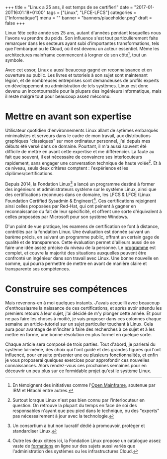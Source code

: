 +++
title      = "Linux a 25 ans, il est temps de se certifier!"
date       = "2017-01-20T16:01:18+01:00"
tags       = ["Linux", "LFCE-LFCS"]
categories = ["Informatique"]
menu       = ""
banner     = "banners/placeholder.png"
draft      = false
+++

Linux fête cette année ses 25 ans, autant d'années pendant lesquelles nous l'avons vu prendre du poids. Son influence s'est tout particulièrement faite remarquer dans les secteurs ayant subi d'importantes transformations, tels que l'embarqué ou le Cloud, où il est devenu un acteur essentiel. Même les architectures mainframe commencent à lorgner de son côté[^1], tout un symbole. 

[^1]: En témoignent des initiatives comme l'[Open Mainframe](https://www.openmainframeproject.org/), soutenue par IBM et Hitachi entre autres.

Avec cet essor, Linux a aussi beaucoup gagné en reconnaissance et en ouverture au public. Les livres et tutoriels à son sujet sont maintenant légion, et de nombreuses entreprises sont demandeuses de profils experts en développement ou administration de tels systèmes. Linux est donc devenu un incontournable pour la plupars des ingénieurs informatique, mais il reste malgré tout pour beaucoup assez méconnu.

# Mettre en avant son expertise

Utilisateur quotidien d'environnements Linux allant de sytèmes embarqués minimalistes et serveurs dans le cadre de mon travail, aux distributions graphiques "classiques" sur mon ordinateur personnel, j'ai depuis mes débuts été versé dans ce domaine. Pourtant, il m'a aussi souvent été difficile de mettre en avant cette expertise et me différencier. La faute au fait que souvent, il est nécessaire de convaincre ses interlocuteurs rapidement, sans engager une conversation technique de haute volée[^2]. Et à ce niveau, seuls deux critères comptent : l'expérience et les diplômes/certifications.

[^2]: Surtout lorsque Linux n'est pas bien connu par l'interlocuteur en question. On retrouve la plupart du temps en face de soi des responsables n'ayant que peu pied dans le technique, ou des "experts" pas nécessairement à jour avec la technologie.

Depuis 2014, la Fondation Linux[^3] a lancé un programme destiné à former des ingénieurs et administrateurs système sur le système Linux, ainsi que des certifications reconnues dans ce domaine, les LFCS & LFCE (Linux Foundation Certified Sysadmin & Engineer)[^4]. Ces certifications rejoignent ainsi celles proposées par Red-Hat, qui ont peinent à gagner en reconnaissance du fait de leur spécificité, et offrent une sorte d'équivalent à celles proposées par Microsoft pour son système Windows. 

[^3]: Un consortium à but non lucratif dédié à promouvoir, protéger et standardiser Linux.
[^4]: Outre les deux citées ici, la Fondation Linux propose un catalogue assez vaste de [formations](https://training.linuxfoundation.org/) en ligne sur des sujets aussi variés que l'administration des systèmes ou les infrastructures Cloud.

D'un point de vue pratique, les examens de certification se font à distance, contrôlés par la fondation Linux. Une évaluation est donnée suivant un barème précis, en suivant un programme public, offrant un certain gage de qualité et de transparence. Cette évaluation permet d'ailleurs aussi de se faire une idée assez précise du niveau de la personne. Le [programme](https://training.linuxfoundation.org/certification/lfce) est complet, et couvre la majorité des situations auxquelles peuvent être confronté un ingénieur dans son travail avec Linux. Une bonne nouvelle en somme, qui pourra permettre de mettre en avant de manière claire et transparente ses compétences.

# Construire ses compétences

Mais revenons-en à moi quelques instants. J'avais accueilli avec beaucoup d'enthousiasme la naissance de ces certifications, et après avoir attendu les premiers retours à leur sujet, j'ai décidé de m'y plonger cette année. Et pour ne pas faire les choses à moitié, je vais proposer dans ces colonnes chaque semaine un article-tutoriel sur un sujet particulier touchant à Linux. Cela aura pour avantage de m'inciter à faire des recherches à ce sujet et à les mettre en forme, une bonne résolution en plus formel en quelque sorte.

Chaque article sera composé de trois parties. Tout d'abord, je parlerai du système lui-même, des choix qui l'ont guidé et des grandes figures qui l'ont influencé, pour ensuite présenter une ou plusieurs fonctionnalités, et enfin je vous proposerai quelques exercices pour approfondir ces nouvelles connaissances. Alors rendez-vous ces prochaines semaines pour en découvrir un peu plus sur ce formidable projet qu'est le système Linux.

<!-- La fondation Linux propose même un grand choix de [formations](https://training.linuxfoundation.org/) en ligne sur des sujets aussi variés que l'administration des systèmes ou les infrastructures Cloud. Enfin, la virtualisation et les services Cloud permettent de tester une distribution facilement et à moindre frais. Ainsi, toutes les conditions sont réunies pour apprendre Linux dans les meilleures conditions.

Les "Infrastructure as a service" ou IaaS, comme [Scaleway](http://scaleway.com/) par exemple.
-->

<!-- # Et les certifications dans tout ça?
Pour mettre en avant ses compétences, les certifications restent un instrument de choix. Cependant, autant Microsoft propose des certifications claires et reconnues pour ses systèmes Windows, Autant pour Linux les choses sont moins claires.

La fondation Linux a même lancé un programme destiné à former des ingénieurs et administrateurs système sur le système Linux, ainsi que des certifications reconnues dans ce domaine, les LFCS & LFCE (Linux Foundation Certified Sysadmin & Engineer).
 -->





<!-- Pour autant, il est encore difficile pour les ingénieurs de faire valoir leurs connaissances de Linux, autant qu'il est difficile pour un recruteur d'évaluer les compétences d'un candidat en la matière. -->


<!--
(15:15:10) julienbeaudaux@gmail.com/995F25C3: http://www.tecmint.com/linux-boot-process-and-manage-services/
(15:39:18) julienbeaudaux@gmail.com/995F25C3: https://www.freedesktop.org/software/systemd/man/systemd.service.html
(15:45:31) Ben Zingraff: https://www.digitalocean.com/community/tutorials/understanding-systemd-units-and-unit-files
(15:51:34) Ben Zingraff: https://access.redhat.com/documentation/en-US/Red_Hat_Enterprise_Linux/7/html/System_Administrators_Guide/sect-Managing_Services_with_systemd-Targets.html#tabl-Managing_Services_with_systemd-Targets-Runlevels
(16:19:08) Ben Zingraff: http://unix.stackexchange.com/questions/47695/how-to-write-startup-script-for-systemd
 -->